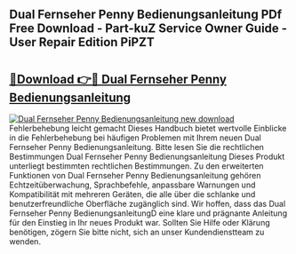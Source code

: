 ## Dual Fernseher Penny Bedienungsanleitung PDf Free Download - Part-kuZ Service Owner Guide - User Repair Edition PiPZT

# <h2><a href="http://df2pykf.blite.top/?on=Dual+Fernseher+Penny+Bedienungsanleitung">🔗Download 👉🔴 Dual Fernseher Penny Bedienungsanleitung</a></h2>

[![Dual Fernseher Penny Bedienungsanleitung new download](https://i.imgur.com/lujVjoI.png)](http://df2pykf.blite.top/?on=Dual+Fernseher+Penny+Bedienungsanleitung)
Fehlerbehebung leicht gemacht Dieses Handbuch bietet wertvolle Einblicke in die Fehlerbehebung bei häufigen Problemen mit Ihrem neuen Dual Fernseher Penny Bedienungsanleitung. Bitte lesen Sie die rechtlichen Bestimmungen Dual Fernseher Penny Bedienungsanleitung Dieses Produkt unterliegt bestimmten rechtlichen Bestimmungen. Zu den erweiterten Funktionen von Dual Fernseher Penny Bedienungsanleitung gehören Echtzeitüberwachung, Sprachbefehle, anpassbare Warnungen und Kompatibilität mit mehreren Geräten, die alle über die schlanke und benutzerfreundliche Oberfläche zugänglich sind. Wir hoffen, dass das Dual Fernseher Penny BedienungsanleitungD eine klare und prägnante Anleitung für den Einstieg in Ihr neues Produkt war. Sollten Sie Hilfe oder Klärung benötigen, zögern Sie bitte nicht, sich an unser Kundendienstteam zu wenden.
